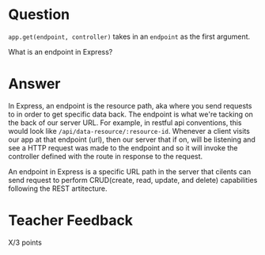 # Question

`app.get(endpoint, controller)` takes in an `endpoint` as the first argument.

What is an endpoint in Express?

# Answer

In Express, an endpoint is the resource path, aka where you send requests to in order to get specific data back. The endpoint is what we're tacking on the back of our server URL. For example, in restful api conventions, this would look like `/api/data-resource/:resource-id`. Whenever a client visits our app at that endpoint (url), then our server that if on, will be listening and see a HTTP request was made to the endpoint and so it will invoke the controller defined with the route in response to the request.

An endpoint in Express is a specific URL path in the server that cilents can send request to perform CRUD(create, read, update, and delete) capabilities following the REST artitecture.

# Teacher Feedback

X/3 points
